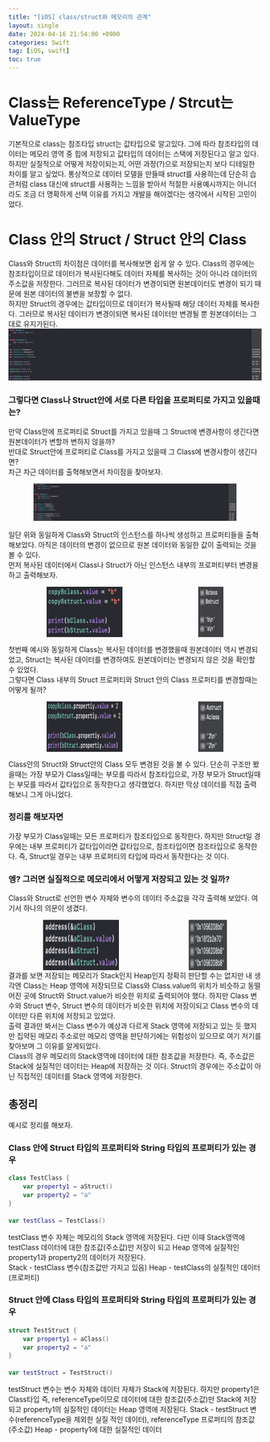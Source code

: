 ```yaml
---
title: "[iOS] class/struct와 메모리의 관계"
layout: single
date: 2024-04-16 21:54:00 +0900
categories: Swift
tag: [iOS, swift]
toc: true
---
```


# Class는 ReferenceType / Strcut는 ValueType
기본적으로 class는 참조타입 struct는 값타입으로 알고있다. 그에 따라 참조타입의 데이터는 메모리 영역 중 힙에 저장되고 값타입의 데이터는 스택에 저장된다고 알고 있다. 하지만 실질적으로 어떻게 저장이되는지, 어떤 과정(?)으로 저장되는지 보다 디테일한 차이를 알고 싶었다. 통상적으로 데이터 모델을 만들때 struct를 사용하는데 단순히 습관처럼 class 대신에 struct를 사용하는 느낌을 받아서 적절한 사용예시까지는 아니더라도 조금 더 명확하게 선택 이유를 가지고 개발을 해야겠다는 생각에서 시작된 고민이었다.

# Class 안의 Struct / Struct 안의 Class
Class와 Struct의 차이점은 데이터를 복사해보면 쉽게 알 수 있다. Class의 경우에는 참조타입이므로 데이터가 복사된다해도 데이터 자체를 복사하는 것이 아니라 데이터의 주소값을 저장한다. 그러므로 복사된 데이터가 변경이되면 원본데이터도 변경이 되기 때문에 원본 데이터의 불변을 보장할 수 없다. <br>
하지만 Struct의 경우에는 값타입이므로 데이터가 복사될때 해당 데이터 자체를 복사한다. 그러므로 복사된 데이터가 변경이되면 복사된 데이터만 변경될 뿐 원본데이터는 그대로 유지가된다.
![](images/class,struct1.png)

### 그렇다면 Class나 Struct안에 서로 다른 타입을 프로퍼티로 가지고 있을때는?
만약 Class안에 프로퍼티로 Struct를 가지고 있을때 그 Struct에 변경사항이 생긴다면 원본데이터가 변할까 변하지 않을까? <br>
반대로 Struct안에 프로퍼티로 Class를 가지고 있을때 그 Class에 변경사항이 생긴다면? <br>
차근 차근 데이터를 출혁해보면서 차이점을 찾아보자.

<div style="text-align: center;">
    <img src="images/class,struct2.png" alt="Class와 Struct의 데이터 복사" width="80%" />
</div>

일단 위와 동일하게 Class와 Struct의 인스턴스를 하나씩 생성하고 프로퍼티들을 출혁해보았다. 아직은 데이터의 변경이 없으므로 원본 데이터와 동일한 값이 출력되는 것을 볼 수 있다. <br>
먼저 복사된 데이터에서 Class나 Struct가 아닌 인스턴스 내부의 프로퍼티부터 변경을 하고 출력해보자.

<div style="display: flex; justify-content: space-around;">
    <img src="images/class,struct3-1.png" style="width: 30%; height: 100px;">
<img src="images/class,struct3-2.png" style="width: 10%; height: 100px;">
</div>

첫번째 예시와 동일하게 Class는 복사된 데이터를 변경했을때 원본데이터 역시 변경되었고, Struct는 복사된 데이터를 변경하여도 원본데이터는 변경되지 않은 것을 확인할 수 있었다. <br>
그렇다면 Class 내부의 Struct 프로퍼티와 Struct 안의 Class 프로퍼티를 변경할때는 어떻게 될까?

<div style="display: flex; justify-content: space-around;">
    <img src="images/class,struct4-1.png" style="width: 30%; height: 100px;">
<img src="images/class,struct4-2.png" style="width: 10%; height: 100px;">
</div>

Class안의 Struct와 Struct안의 Class 모두 변경된 것을 볼 수 있다. 단순히 구조만 봤을때는 가장 부모가 Class일때는 부모를 따라서 참조타입으로, 가장 부모가 Struct일때는 부모를 따라서 값타입으로 동작한다고 생각했었다. 하지만 막상 데이터를 직접 출력해보니 그게 아니었다.

### 정리를 해보자면
가장 부모가 Class일때는 모든 프로퍼티가 참조타입으로 동작한다. 하지만 Struct일 경우에는 내부 프로퍼티가 값타입이라면 값타입으로, 참조타입이면 참조타입으로 동작한다. 즉, Struct일 경우는 내부 프로퍼티의 타입에 따라서 동작한다는 것 이다.

### 엥? 그러면 실질적으로 메모리에서 어떻게 저장되고 있는 것 일까?
Class와 Struct로 선언한 변수 자체와 변수의 데이터 주소값을 각각 출력해 보았다. 여기서 하나의 의문이 생겼다.
<div style="display: flex; justify-content: space-around;">
    <img src="images/class,struct5-1.png" style="width: 30%; height: 100px;">
<img src="images/class,struct5-2.png" style="width: 15%; height: 100px;">
</div>
결과를 보면 저장되는 메모리가 Stack인지 Heap인지 정확히 판단할 수는 없지만 내 생각엔 Class는 Heap 영역에 저장되므로 Class와 Class.value의 위치가 비슷하고 동떨어진 곳에 Struct와 Struct.value가 비슷한 위치로 출력되어야 했다. 하지만 Class 변수와 Struct 변수, Struct 변수의 데이터가 비슷한 위치에 저장이되고 Class 변수의 데이터만 다른 위치에 저장되고 있었다. <br>
출력 결과만 봐서는 Class 변수가 예상과 다르게 Stack 영역에 저장되고 있는 듯 했지만 집약된 메모리 주소로만 메모리 영역을 판단하기에는 위험성이 있으므로 여기 저기를 찾아보며 그 이유를 알게되었다. <br> 
Class의 경우 메모리의 Stack영역에 데이터에 대한 참조값을 저장한다. 즉, 주소값은 Stack에 실질적인 데이터는 Heap에 저장하는 것 이다. Struct의 경우에는 주소값이 아닌 직접적인 데이터를 Stack 영역에 저장한다. <br>

## 총정리
예시로 정리를 해보자. <br>
### Class 안에 Struct 타입의 프로퍼티와 String 타입의 프로퍼티가 있는 경우

``` swift
class TestClass {
	var property1 = aStruct()
	var property2 = "a"
}

var testClass = TestClass()
```
testClass 변수 자체는 메모리의 Stack 영역에 저장된다. 다만 이때 Stack영역에 testClass 데이터에 대한 참조값(주소값)만 저장이 되고 Heap 영역에 실질적인 property1과 property2의 데이터가 저장된다. <br>
Stack - testClass 변수(참조값만 가지고 있음)
Heap - testClass의 실질적인 데이터(프로퍼티)

### Struct 안에 Class 타입의 프로퍼티와 String 타입의 프로퍼티가 있는 경우

``` swift
struct TestStruct {
	var property1 = aClass()
	var property2 = "a"
}

var testStruct = TestStruct()
```
testStruct 변수는 변수 자체와 데이터 자체가 Stack에 저장된다. 하지만 property1은 Class타입 즉, referenceType이므로 데이터에 대한 참조값(주소값)만 Stack에 저장되고 property1의 실질적인 데이터는 Heap 영역에 저장된다.
Stack - testStruct 변수(referenceType을 제외한 실질 적인 데이터), referenceType 프로퍼티의 참조값(주소값)
Heap - property1에 대한 실질적인 데이터
